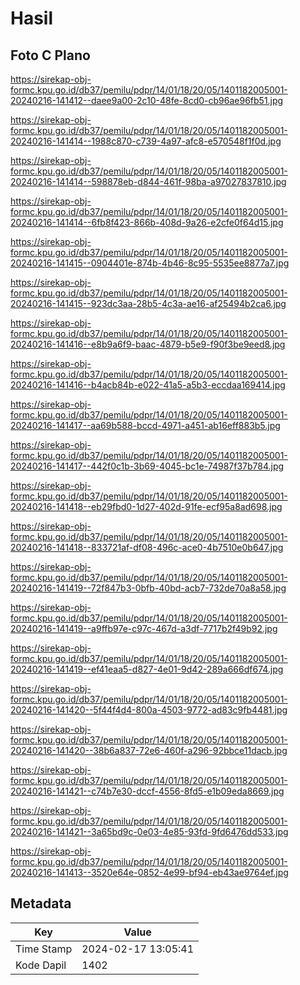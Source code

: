 # Hasil

## Foto C Plano

https://sirekap-obj-formc.kpu.go.id/db37/pemilu/pdpr/14/01/18/20/05/1401182005001-20240216-141412--daee9a00-2c10-48fe-8cd0-cb96ae96fb51.jpg

https://sirekap-obj-formc.kpu.go.id/db37/pemilu/pdpr/14/01/18/20/05/1401182005001-20240216-141414--1988c870-c739-4a97-afc8-e570548f1f0d.jpg

https://sirekap-obj-formc.kpu.go.id/db37/pemilu/pdpr/14/01/18/20/05/1401182005001-20240216-141414--598878eb-d844-461f-98ba-a97027837810.jpg

https://sirekap-obj-formc.kpu.go.id/db37/pemilu/pdpr/14/01/18/20/05/1401182005001-20240216-141414--6fb8f423-866b-408d-9a26-e2cfe0f64d15.jpg

https://sirekap-obj-formc.kpu.go.id/db37/pemilu/pdpr/14/01/18/20/05/1401182005001-20240216-141415--0904401e-874b-4b46-8c95-5535ee8877a7.jpg

https://sirekap-obj-formc.kpu.go.id/db37/pemilu/pdpr/14/01/18/20/05/1401182005001-20240216-141415--923dc3aa-28b5-4c3a-ae16-af25494b2ca6.jpg

https://sirekap-obj-formc.kpu.go.id/db37/pemilu/pdpr/14/01/18/20/05/1401182005001-20240216-141416--e8b9a6f9-baac-4879-b5e9-f90f3be9eed8.jpg

https://sirekap-obj-formc.kpu.go.id/db37/pemilu/pdpr/14/01/18/20/05/1401182005001-20240216-141416--b4acb84b-e022-41a5-a5b3-eccdaa169414.jpg

https://sirekap-obj-formc.kpu.go.id/db37/pemilu/pdpr/14/01/18/20/05/1401182005001-20240216-141417--aa69b588-bccd-4971-a451-ab16eff883b5.jpg

https://sirekap-obj-formc.kpu.go.id/db37/pemilu/pdpr/14/01/18/20/05/1401182005001-20240216-141417--442f0c1b-3b69-4045-bc1e-74987f37b784.jpg

https://sirekap-obj-formc.kpu.go.id/db37/pemilu/pdpr/14/01/18/20/05/1401182005001-20240216-141418--eb29fbd0-1d27-402d-91fe-ecf95a8ad698.jpg

https://sirekap-obj-formc.kpu.go.id/db37/pemilu/pdpr/14/01/18/20/05/1401182005001-20240216-141418--833721af-df08-496c-ace0-4b7510e0b647.jpg

https://sirekap-obj-formc.kpu.go.id/db37/pemilu/pdpr/14/01/18/20/05/1401182005001-20240216-141419--72f847b3-0bfb-40bd-acb7-732de70a8a58.jpg

https://sirekap-obj-formc.kpu.go.id/db37/pemilu/pdpr/14/01/18/20/05/1401182005001-20240216-141419--a9ffb97e-c97c-467d-a3df-7717b2f49b92.jpg

https://sirekap-obj-formc.kpu.go.id/db37/pemilu/pdpr/14/01/18/20/05/1401182005001-20240216-141419--ef41eaa5-d827-4e01-9d42-289a666df674.jpg

https://sirekap-obj-formc.kpu.go.id/db37/pemilu/pdpr/14/01/18/20/05/1401182005001-20240216-141420--5f44f4d4-800a-4503-9772-ad83c9fb4481.jpg

https://sirekap-obj-formc.kpu.go.id/db37/pemilu/pdpr/14/01/18/20/05/1401182005001-20240216-141420--38b6a837-72e6-460f-a296-92bbce11dacb.jpg

https://sirekap-obj-formc.kpu.go.id/db37/pemilu/pdpr/14/01/18/20/05/1401182005001-20240216-141421--c74b7e30-dccf-4556-8fd5-e1b09eda8669.jpg

https://sirekap-obj-formc.kpu.go.id/db37/pemilu/pdpr/14/01/18/20/05/1401182005001-20240216-141421--3a65bd9c-0e03-4e85-93fd-9fd6476dd533.jpg

https://sirekap-obj-formc.kpu.go.id/db37/pemilu/pdpr/14/01/18/20/05/1401182005001-20240216-141413--3520e64e-0852-4e99-bf94-eb43ae9764ef.jpg


## Metadata

| Key        | Value               |
| ---------- | ------------------- |
| Time Stamp | 2024-02-17 13:05:41 |
| Kode Dapil | 1402                |



